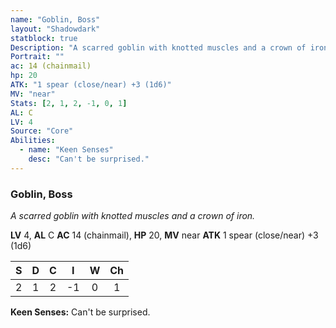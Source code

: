 ```yaml
---
name: "Goblin, Boss"
layout: "Shadowdark"
statblock: true
Description: "A scarred goblin with knotted muscles and a crown of iron."
Portrait: ""
ac: 14 (chainmail)
hp: 20
ATK: "1 spear (close/near) +3 (1d6)"
MV: "near"
Stats: [2, 1, 2, -1, 0, 1]
AL: C
LV: 4
Source: "Core"
Abilities:
  - name: "Keen Senses"
    desc: "Can't be surprised."
---
```


### Goblin, Boss

_A scarred goblin with knotted muscles and a crown of iron._

**LV** 4, **AL** C
**AC** 14 (chainmail), **HP** 20, **MV** near
**ATK** 1 spear (close/near) +3 (1d6)

|  S  |  D  |  C  |  I  |  W  |  Ch  |
|:---:|:---:|:---:|:---:|:---:|:----:|
| 2 | 1 | 2 | -1 | 0 | 1 |

**Keen Senses:** Can't be surprised.

